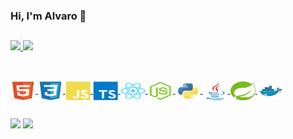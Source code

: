 ### Hi, I'm Alvaro 👋

 ##

 <div>
  <a href="https://github.com/brutusdev">
  <img height="200em" src="https://github-readme-stats.vercel.app/api?username=brutusdev&show_icons=true&theme=dracula&include_all_commits=true&count_private=true"/>
  <img height="200em" src="https://github-readme-stats.vercel.app/api/top-langs/?username=brutusdev&layout=compact&langs_count=7&theme=dracula"/>
</div>
 
  ## 
 
<div style="display: inline_block"><br>
 <img align="center" alt="Brutus-HTML" height="30" width="40" src="https://raw.githubusercontent.com/devicons/devicon/master/icons/html5/html5-original.svg">
  <img align="center" alt="Brutus-CSS" height="30" width="40" src="https://raw.githubusercontent.com/devicons/devicon/master/icons/css3/css3-original.svg">
 <img align="center" alt="Brutus-Js" height="30" width="40" src="https://raw.githubusercontent.com/devicons/devicon/master/icons/javascript/javascript-plain.svg">
  <img align="center" alt="Brutus-Ts" height="30" width="40" src="https://raw.githubusercontent.com/devicons/devicon/master/icons/typescript/typescript-plain.svg">
  <img align="center" alt="Brutus-React" height="30" width="40" src="https://raw.githubusercontent.com/devicons/devicon/master/icons/react/react-original.svg">
<img align="center" alt="Brutus-Node" height="30" width="40" src="https://raw.githubusercontent.com/devicons/devicon/master/icons/nodejs/nodejs-original.svg"> 
 <img align="center" alt="Brutus-Python" height="30" width="40" src="https://raw.githubusercontent.com/devicons/devicon/master/icons/python/python-original.svg">  
 <img align="center" alt="Brutus-Java" height="30" width="40" src="https://raw.githubusercontent.com/devicons/devicon/master/icons/java/java-original.svg"> 
 <img align="center" alt="Brutus-Spring" height="30" width="40" src="https://raw.githubusercontent.com/devicons/devicon/master/icons/spring/spring-original.svg"> 
 <img align="center" alt="Brutus-Docker" height="30" width="40" src="https://raw.githubusercontent.com/devicons/devicon/master/icons/docker/docker-original.svg"> 
</div>

 ##
 
 <div> 
  <a href="https://instagram.com/####" target="_blank"><img src="https://img.shields.io/badge/-Instagram-%23E4405F?style=for-the-badge&logo=instagram&logoColor=white" target="_blank"></a>
  <a href = "mailto:alvaromoura.dev@gmail.com><img src="https://img.shields.io/badge/-Gmail-%23333?style=for-the-badge&logo=gmail&logoColor=white" target="_blank"></a>
  <a href="https://www.linkedin.com/in/alvaromoura86" target="_blank"><img src="https://img.shields.io/badge/-LinkedIn-%230077B5?style=for-the-badge&logo=linkedin&logoColor=white" target="_blank"></a> 
  
 
